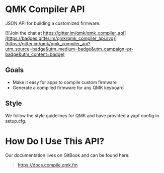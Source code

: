 # QMK Compiler API

JSON API for building a customized firmware.

[![Join the chat at https://gitter.im/qmk/qmk_compiler_api](https://badges.gitter.im/qmk/qmk_compiler_api.svg)](https://gitter.im/qmk/qmk_compiler_api?utm_source=badge&utm_medium=badge&utm_campaign=pr-badge&utm_content=badge)

## Goals

* Make it easy for apps to compile custom firmware
* Generate a compiled firmware for any QMK keyboard

## Style

We follow the style guidelines for QMK and have provided a yapf config in setup.cfg.

# How Do I Use This API?

Our documentation lives on GitBook and can be found here:

> https://docs.compile.qmk.fm

